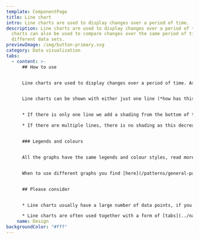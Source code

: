 ```yaml
---
template: ComponentPage
title: Line chart
intro: Line charts are used to display changes over a period of time.
description: Line charts are used to display changes over a period of time. Line
  charts can also be used to compare changes over the same period of time for
  different data sets.
previewImage: /img/button-primary.svg
category: Data visualization
tabs:
  - content: >-
      ## How to use


      Line charts are used to display changes over a period of time. As they are the go to charts for showing how value of a fund or stock has changed over time they are the most commonly used charts at Länsförsäkringar.


      Line charts can be shown with either just one line (*how has this fund's value changed over time?*) or several *(compare different funds over time*). The visual layout is somewhat different depending on whether you use one line or several:


      * If there is only one line we add a shading from the bottom of the chart to the top of the line.

      * If there are multiple lines, there is no shading as this decreases readability.


      ### Legends and colours


      All the graphs have the same legends and colour styles, read more [here](/patterns/general-patterns/graphs-and-when-to-use-them#the-different-parts).


      When to use different graphs you find [here](/patterns/general-patterns/graphs-and-when-to-use-them#type-of-graph).


      ## Please consider


      * Line charts usually have a large number of data points, if you only have a few - consider using a [bar chart](bar-chart) instead.

      * Line charts are often used together with a form of [tabs](../navigations/tabs) to change the time frame which is shown in the graph. These tabs aren't part of LFUI yet, but on the todo-list. An example of such tabs can be found on [this page](https://www.lansforsakringar.se/stockholm/privat/bank/spara/fondkurser/jamfor-fonder/?shortcut=1&ids=F00000WYNV,F000014517,F00000VHUL).
    name: Design
backgroundColor: "#fff"
---
```

